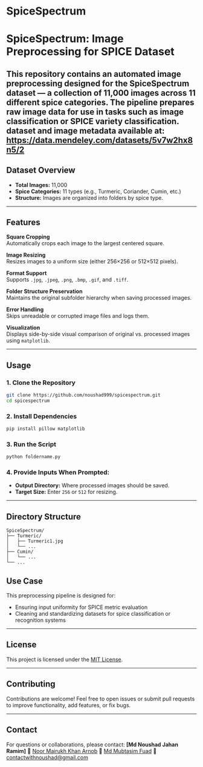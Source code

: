 # SpiceSpectrum

#  SpiceSpectrum: Image Preprocessing for SPICE Dataset

This repository contains an automated image preprocessing  designed for the **SpiceSpectrum** dataset — a collection of **11,000 images** across **11 different spice categories**. The pipeline prepares raw image data for use in tasks such as **image classification** or **SPICE variety classification.**
dataset and image metadata available at:
https://data.mendeley.com/datasets/5v7w2hx8n5/2
---

##  Dataset Overview

- **Total Images:** 11,000
- **Spice Categories:** 11 types (e.g., Turmeric, Coriander, Cumin, etc.)
- **Structure:** Images are organized into folders by spice type.

---

##  Features

 **Square Cropping**  
Automatically crops each image to the largest centered square.

 **Image Resizing**  
Resizes images to a uniform size (either 256×256 or 512×512 pixels).

 **Format Support**  
Supports `.jpg`, `.jpeg`, `.png`, `.bmp`, `.gif`, and `.tiff`.

 **Folder Structure Preservation**  
Maintains the original subfolder hierarchy when saving processed images.

 **Error Handling**  
Skips unreadable or corrupted image files and logs them.

 **Visualization**  
Displays side-by-side visual comparison of original vs. processed images using `matplotlib`.

---

##  Usage

### 1. Clone the Repository
```bash
git clone https://github.com/noushad999/spicespectrum.git
cd spicespectrum
````

### 2. Install Dependencies

```bash
pip install pillow matplotlib
```

### 3. Run the Script

```bash
python foldername.py
```

### 4. Provide Inputs When Prompted:

*  **Output Directory:** Where processed images should be saved.
*  **Target Size:** Enter `256` or `512` for resizing.

---

##  Directory Structure

```
SpiceSpectrum/
├── Turmeric/
│   ├── Turmeric1.jpg
│   └── ...
├── Cumin/
│   └── ...
└── ...
```



##  Use Case

This preprocessing pipeline is designed for:
* Ensuring input uniformity for SPICE metric evaluation
* Cleaning and standardizing datasets for spice classification or recognition systems

---

##  License

This project is licensed under the [MIT License](LICENSE).

---

##  Contributing

Contributions are welcome! Feel free to open issues or submit pull requests to improve functionality, add features, or fix bugs.

---

##  Contact

For questions or collaborations, please contact:
**\[Md Noushad Jahan Ramim]**
📧 [Noor Mairukh Khan Arnob](mailto:arnob39@gmail.com)
📧 [Md Mubtasim Fuad](mailto:mft.turzo@gmail.com)
📧 [contactwithnoushad@gmail.com](mailto:contactwithnoushad@gmail.com)





